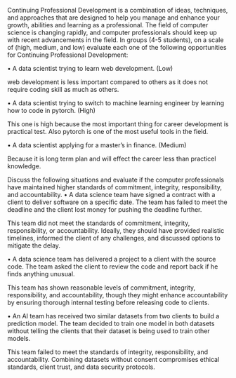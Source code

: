 
Continuing Professional Development is a combination of ideas, techniques, and approaches that are designed to help you manage and enhance your growth, abilities and learning as a professional. The field of computer science is changing rapidly, and computer professionals should keep up with recent advancements in the field.
In groups (4-5 students), on a scale of (high, medium, and low) evaluate each one of the following opportunities for Continuing Professional Development:


•	A data scientist trying to learn web development. (Low)

web development is less important compared to others as it does not require coding skill as much as others.


•	A data scientist trying to switch to machine learning engineer by learning how to code in pytorch. (High)

This one is high because the most important thing for career development is practical test. Also pytorch is one of the most useful tools in the field.

•	A data scientist applying for a master’s in finance.  (Medium)

Because it is long term plan and will effect the career less than practicel knowledge.





Discuss the following situations and evaluate if the computer professionals have maintained higher standards of commitment, integrity, responsibility, and accountability.
•	A data science team have signed a contract with a client to deliver software on a specific date. The team has failed to meet the deadline and the client lost money for pushing the deadline further.

This team did not meet the standards of commitment, integrity, responsibility, or accountability. Ideally, they should have provided realistic timelines, informed the client of any challenges, and discussed options to mitigate the delay.

•	A data science team has delivered a project to a client with the source code. The team asked the client to review the code and report back if he finds anything unusual.

This team has shown reasonable levels of commitment, integrity, responsibility, and accountability, though they might enhance accountability by ensuring thorough internal testing before releasing code to clients.


•	An AI team has received two similar datasets from two clients to build a prediction model. The team decided to train one model in both datasets without telling the clients that their dataset is being used to train other models.

This team failed to meet the standards of integrity, responsibility, and accountability. Combining datasets without consent compromises ethical standards, client trust, and data security protocols.
